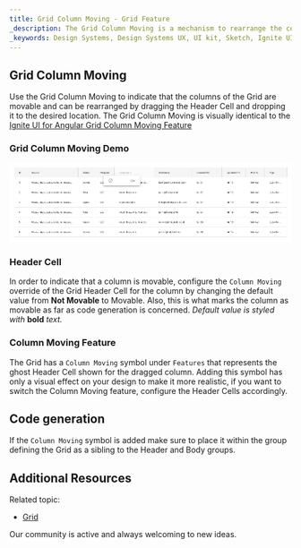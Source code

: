```yaml
---
title: Grid Column Moving - Grid Feature
_description: The Grid Column Moving is a mechanism to rearrange the columns of the Grid.
_keywords: Design Systems, Design Systems UX, UI kit, Sketch, Ignite UI for Angular, Sketch to Angular, Sketch to Angular, Angular, Angular Design System, Export code from Sketch, Design Kits for Angular, Sketch HTML, Sketch to HTML, Sketch UI kits
---
```


## Grid Column Moving

Use the Grid Column Moving to indicate that the columns of the Grid are movable and can be rearranged by dragging the Header Cell and dropping it to the desired location. The Grid Column Moving is visually identical to the [Ignite UI for Angular Grid Column Moving Feature](https://jp.infragistics.com/products/ignite-ui-angular/angular/components/grid/column_moving.html)

### Grid Column Moving Demo

<img class="responsive-img" src="../images/grid_column_moving_demo.png" srcset="../images/grid_column_moving_demo@2x.png 2x" />

### Header Cell

In order to indicate that a column is movable, configure the `Column Moving` override of the Grid Header Cell for the column by changing the default value from **Not Movable** to Movable. Also, this is what marks the column as movable as far as code generation is concerned.
_Default value is styled with_ **bold** _text._

### Column Moving Feature

The Grid has a `Column Moving` symbol under `Features` that represents the ghost Header Cell shown for the dragged column. Adding this symbol has only a visual effect on your design to make it more realistic, if you want to switch the Column Moving feature, configure the Header Cells accordingly.

## Code generation

If the `Column Moving` symbol is added make sure to place it within the group defining the Grid as a sibling to the Header and Body groups.

## Additional Resources

Related topic:

- [Grid](grid.md)
  <div class="divider--half"></div>

Our community is active and always welcoming to new ideas.
